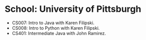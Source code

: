 # School: University of Pittsburgh

- CS007: Intro to Java with Karen Filipski.
- CS008: Intro to Python with Karen Filipski.
- CS401: Intermediate Java with John Ramirez.

